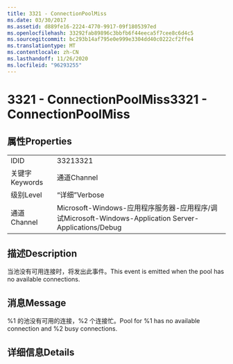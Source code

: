 ```yaml
---
title: 3321 - ConnectionPoolMiss
ms.date: 03/30/2017
ms.assetid: d889fe16-2224-4770-9917-09f1805397ed
ms.openlocfilehash: 33292fab89896c3bbfb6f44eeca5f7cee8c6d4c5
ms.sourcegitcommit: bc293b14af795e0e999e3304dd40c0222cf2ffe4
ms.translationtype: MT
ms.contentlocale: zh-CN
ms.lasthandoff: 11/26/2020
ms.locfileid: "96293255"
---
```

# <a name="3321---connectionpoolmiss"></a><span data-ttu-id="965db-102">3321 - ConnectionPoolMiss</span><span class="sxs-lookup"><span data-stu-id="965db-102">3321 - ConnectionPoolMiss</span></span>

## <a name="properties"></a><span data-ttu-id="965db-103">属性</span><span class="sxs-lookup"><span data-stu-id="965db-103">Properties</span></span>  
  
|||  
|-|-|  
|<span data-ttu-id="965db-104">ID</span><span class="sxs-lookup"><span data-stu-id="965db-104">ID</span></span>|<span data-ttu-id="965db-105">3321</span><span class="sxs-lookup"><span data-stu-id="965db-105">3321</span></span>|  
|<span data-ttu-id="965db-106">关键字</span><span class="sxs-lookup"><span data-stu-id="965db-106">Keywords</span></span>|<span data-ttu-id="965db-107">通道</span><span class="sxs-lookup"><span data-stu-id="965db-107">Channel</span></span>|  
|<span data-ttu-id="965db-108">级别</span><span class="sxs-lookup"><span data-stu-id="965db-108">Level</span></span>|<span data-ttu-id="965db-109">“详细”</span><span class="sxs-lookup"><span data-stu-id="965db-109">Verbose</span></span>|  
|<span data-ttu-id="965db-110">通道</span><span class="sxs-lookup"><span data-stu-id="965db-110">Channel</span></span>|<span data-ttu-id="965db-111">Microsoft-Windows-应用程序服务器-应用程序/调试</span><span class="sxs-lookup"><span data-stu-id="965db-111">Microsoft-Windows-Application Server-Applications/Debug</span></span>|  
  
## <a name="description"></a><span data-ttu-id="965db-112">描述</span><span class="sxs-lookup"><span data-stu-id="965db-112">Description</span></span>  

 <span data-ttu-id="965db-113">当池没有可用连接时，将发出此事件。</span><span class="sxs-lookup"><span data-stu-id="965db-113">This event is emitted when the pool has no available connections.</span></span>  
  
## <a name="message"></a><span data-ttu-id="965db-114">消息</span><span class="sxs-lookup"><span data-stu-id="965db-114">Message</span></span>  

 <span data-ttu-id="965db-115">%1 的池没有可用的连接，%2 个连接忙。</span><span class="sxs-lookup"><span data-stu-id="965db-115">Pool for %1 has no available connection and %2 busy connections.</span></span>  
  
## <a name="details"></a><span data-ttu-id="965db-116">详细信息</span><span class="sxs-lookup"><span data-stu-id="965db-116">Details</span></span>
